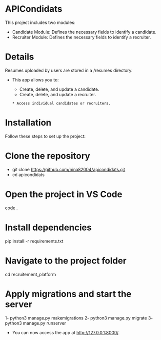 # APICondidats
This project includes two modules:

* Candidate Module: Defines the necessary fields to identify a candidate.
* Recruiter Module: Defines the necessary fields to identify a recruiter.
# Details
Resumes uploaded by users are stored in a /resumes directory.
* This app allows you to:
     * Create, delete, and update a candidate.
     * Create, delete, and update a recruiter.
  
      * Access individual candidates or recruiters.
  
# Installation
Follow these steps to set up the project:

# Clone the repository
- git clone https://github.com/nina82004/apicondidats.git
- cd apicondidats

# Open the project in VS Code
code .

# Install dependencies
pip install -r requirements.txt

# Navigate to the project folder
cd recruitement_platform

# Apply migrations and start the server
1- python3 manage.py makemigrations
2- python3 manage.py migrate
3- python3 manage.py runserver

* You can now access the app at http://127.0.0.1:8000/.

